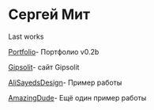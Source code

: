 

# Сергей Мит
Last works

[Portfolio](https://sergmitmin.github.io/port/ "Port")- Портфолио v0.2b

[Gipsolit](https://sergmitmin.github.io/Walls/ "Walls")-  сайт Gipsolit

[AliSayedsDesign](https://sergmitmin.github.io/AliSayedsDesign/ "AliSayed")-  Пример работы

[AmazingDude](https://sergmitmin.github.io/AmaizingDude/ "AmazingDude")-  Ещё один пример работы

